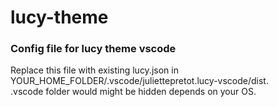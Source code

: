 # lucy-theme

### Config file for lucy theme vscode

Replace this file with existing lucy.json in YOUR_HOME_FOLDER/.vscode/juliettepretot.lucy-vscode/dist.  
.vscode folder would might be hidden depends on your OS.
